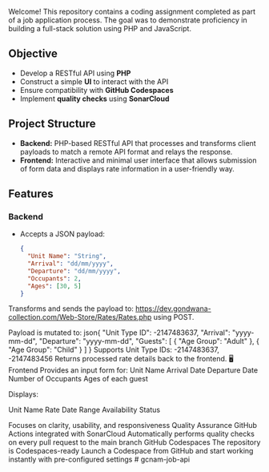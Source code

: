 
Welcome! This repository contains a coding assignment completed as part of a job application process. The goal was to demonstrate proficiency in building a full-stack solution using PHP and JavaScript.

##  Objective
- Develop a RESTful API using **PHP**
- Construct a simple **UI** to interact with the API
- Ensure compatibility with **GitHub Codespaces**
- Implement **quality checks** using **SonarCloud**

##  Project Structure
- **Backend:** PHP-based RESTful API that processes and transforms client payloads to match a remote API format and relays the response.
- **Frontend:** Interactive and minimal user interface that allows submission of form data and displays rate information in a user-friendly way.

##  Features
###  Backend
- Accepts a JSON payload:
  ```json
  {
    "Unit Name": "String",
    "Arrival": "dd/mm/yyyy",
    "Departure": "dd/mm/yyyy",
    "Occupants": 2,
    "Ages": [30, 5]
  }
Transforms and sends the payload to:
https://dev.gondwana-collection.com/Web-Store/Rates/Rates.php using POST.

Payload is mutated to:
json{
  "Unit Type ID": -2147483637,
  "Arrival": "yyyy-mm-dd",
  "Departure": "yyyy-mm-dd",
  "Guests": [
    { "Age Group": "Adult" },
    { "Age Group": "Child" }
  ]
}
Supports Unit Type IDs: -2147483637, -2147483456
Returns processed rate details back to the frontend.
🖥️ Frontend
Provides an input form for:
Unit Name
Arrival Date
Departure Date
Number of Occupants
Ages of each guest

Displays:

Unit Name
Rate
Date Range
Availability Status

Focuses on clarity, usability, and responsiveness
 Quality Assurance
GitHub Actions integrated with SonarCloud
Automatically performs quality checks on every pull request to the main branch
 GitHub Codespaces
The repository is Codespaces-ready
Launch a Codespace from GitHub and start working instantly with pre-configured settings
#   g c n a m - j o b - a p i  
 